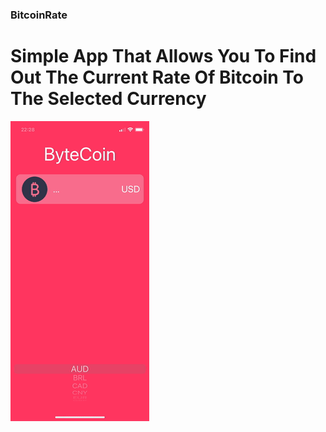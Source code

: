 ### BitcoinRate
# Simple App That Allows You To Find Out The Current Rate Of Bitcoin To The Selected Currency
![](https://github.com/defolty/BitcoinRate/blob/main/ByteCoinPrice/GitPreview/ezgif-5-1d76884b7c.gif)
